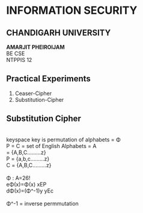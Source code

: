 # INFORMATION SECURITY
## CHANDIGARH UNIVERSITY

<b>AMARJIT PHEIROIJAM </b><br />
BE CSE <br />
NTPPIS 12 <br />

## Practical Experiments
1. Ceaser-Cipher
2. Substitution-Cipher


## Substitution Cipher
<br />
keyspace key is permutation of alphabets = Φ <br />
P = C = set of English Alphabets = A <br />
  = {A,B,C.........z}<br />
P = {a,b,c.........z}<br />
C = {A,B,C.........z}<br />
<br />
Φ : A=26! <br />
eΦ(x)=Φ(x)     xEP <br />
dΦ(x)=(Φ^-1)y  yEc <br />
<br />
Φ^-1 = inverse permmutation  <br />
